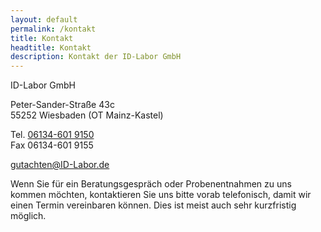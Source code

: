 ```yaml
---
layout: default
permalink: /kontakt
title: Kontakt
headtitle: Kontakt
description: Kontakt der ID-Labor GmbH
---
```


ID-Labor GmbH

Peter-Sander-Straße 43c<br>
55252 Wiesbaden (OT Mainz-Kastel)

Tel. <a href="tel:+4961346019150">06134-601 9150</a><br>
Fax 06134-601 9155

[gutachten@ID-Labor.de](mailto:gutachten@ID-Labor.de)

Wenn Sie für ein Beratungsgespräch oder Probenentnahmen zu uns kommen möchten, kontaktieren Sie uns bitte vorab telefonisch, damit wir einen Termin vereinbaren können. Dies ist meist auch sehr kurzfristig möglich.
